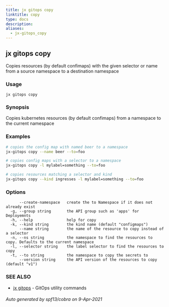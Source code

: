 ```yaml
---
title: jx gitops copy
linktitle: copy
type: docs
description: 
aliases:
  - jx-gitops_copy
---
```


## jx gitops copy

Copies resources (by default confimaps) with the given selector or name from a source namespace to a destination namespace

### Usage

```
jx gitops copy
```

### Synopsis

Copies kubernetes resources (by default confimaps) from a namespace to the current namespace

### Examples

  ```bash
  # copies the config map with named beer to a namespace
  jx-gitops copy --name beer --to=foo
  
  # copies config maps with a selector to a namespace
  jx-gitops copy -l mylabel=something --to=foo
  
  # copies resources matching a selector and kind
  jx-gitops copy --kind ingresses -l mylabel=something --to=foo

  ```
### Options

```
      --create-namespace   create the to Namespace if it does not already exist
  -g, --group string       the API group such as 'apps' for Deployemnts
  -h, --help               help for copy
  -k, --kind string        the kind name (default "configmaps")
      --name string        the name of the resource to copy instead of a selector
  -n, --ns string          the namespace to find the resources to copy. Defaults to the current namespace
  -l, --selector string    the label selector to find the resources to copy
  -t, --to string          the namespace to copy the secrets to
      --version string     the API version of the resources to copy (default "v1")
```

### SEE ALSO

* [jx gitops](..)	 - GitOps utility commands

###### Auto generated by spf13/cobra on 9-Apr-2021
